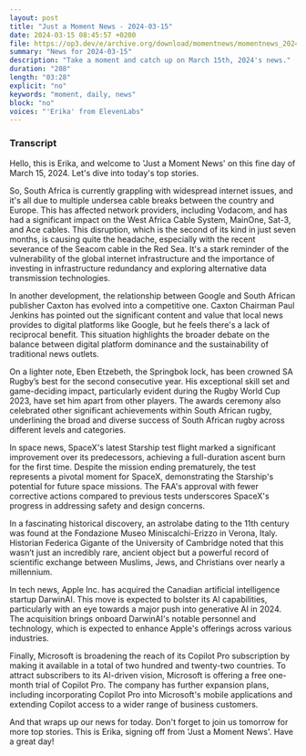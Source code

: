 ```yaml
---
layout: post
title: "Just a Moment News - 2024-03-15"
date: 2024-03-15 08:45:57 +0200
file: https://op3.dev/e/archive.org/download/momentnews/momentnews_2024-03-15.mp3
summary: "News for 2024-03-15"
description: "Take a moment and catch up on March 15th, 2024's news."
duration: "208"
length: "03:28"
explicit: "no"
keywords: "moment, daily, news"
block: "no"
voices: "'Erika' from ElevenLabs"
---
```


### Transcript

Hello, this is Erika, and welcome to 'Just a Moment News' on this fine day of March 15, 2024. Let's dive into today's top stories.

So, South Africa is currently grappling with widespread internet issues, and it's all due to multiple undersea cable breaks between the country and Europe. This has affected network providers, including Vodacom, and has had a significant impact on the West Africa Cable System, MainOne, Sat-3, and Ace cables. This disruption, which is the second of its kind in just seven months, is causing quite the headache, especially with the recent severance of the Seacom cable in the Red Sea. It's a stark reminder of the vulnerability of the global internet infrastructure and the importance of investing in infrastructure redundancy and exploring alternative data transmission technologies.

In another development, the relationship between Google and South African publisher Caxton has evolved into a competitive one. Caxton Chairman Paul Jenkins has pointed out the significant content and value that local news provides to digital platforms like Google, but he feels there's a lack of reciprocal benefit. This situation highlights the broader debate on the balance between digital platform dominance and the sustainability of traditional news outlets.

On a lighter note, Eben Etzebeth, the Springbok lock, has been crowned SA Rugby’s best for the second consecutive year. His exceptional skill set and game-deciding impact, particularly evident during the Rugby World Cup 2023, have set him apart from other players. The awards ceremony also celebrated other significant achievements within South African rugby, underlining the broad and diverse success of South African rugby across different levels and categories.

In space news, SpaceX's latest Starship test flight marked a significant improvement over its predecessors, achieving a full-duration ascent burn for the first time. Despite the mission ending prematurely, the test represents a pivotal moment for SpaceX, demonstrating the Starship's potential for future space missions. The FAA's approval with fewer corrective actions compared to previous tests underscores SpaceX's progress in addressing safety and design concerns.

In a fascinating historical discovery, an astrolabe dating to the 11th century was found at the Fondazione Museo Miniscalchi-Erizzo in Verona, Italy. Historian Federica Gigante of the University of Cambridge noted that this wasn’t just an incredibly rare, ancient object but a powerful record of scientific exchange between Muslims, Jews, and Christians over nearly a millennium.

In tech news, Apple Inc. has acquired the Canadian artificial intelligence startup DarwinAI. This move is expected to bolster its AI capabilities, particularly with an eye towards a major push into generative AI in 2024. The acquisition brings onboard DarwinAI's notable personnel and technology, which is expected to enhance Apple's offerings across various industries.

Finally, Microsoft is broadening the reach of its Copilot Pro subscription by making it available in a total of two hundred and twenty-two countries. To attract subscribers to its AI-driven vision, Microsoft is offering a free one-month trial of Copilot Pro. The company has further expansion plans, including incorporating Copilot Pro into Microsoft's mobile applications and extending Copilot access to a wider range of business customers.

And that wraps up our news for today. Don't forget to join us tomorrow for more top stories. This is Erika, signing off from 'Just a Moment News'. Have a great day!

